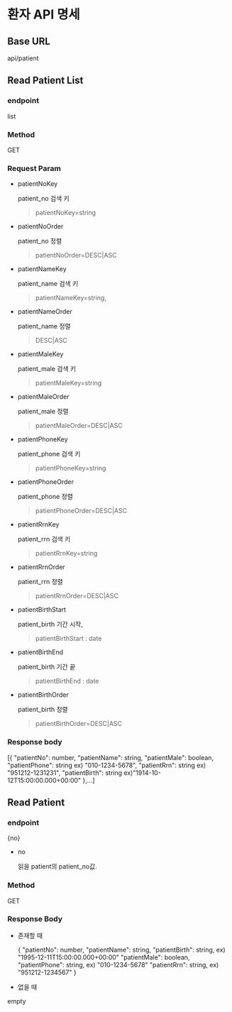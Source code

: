 # 환자 API 명세

## Base URL

api/patient

## Read Patient List

### endpoint

list

### Method

GET

### Request Param

- patientNoKey

  patient_no 검색 키

  > patientNoKey=string

- patientNoOrder

  patient_no 정렬

  > patientNoOrder=DESC|ASC

- patientNameKey

  patient_name 검색 키

  > patientNameKey=string,

- patientNameOrder

  patient_name 정렬

  > DESC|ASC

- patientMaleKey

  patient_male 검색 키

  > patientMaleKey=string

- patientMaleOrder

  patient_male 정렬

  > patientMaleOrder=DESC|ASC

- patientPhoneKey

  patient_phone 검색 키

  > patientPhoneKey=string

- patientPhoneOrder

  patient_phone 정렬

  > patientPhoneOrder=DESC|ASC

- patientRrnKey

  patient_rrn 검색 키

  > patientRrnKey=string

- patientRrnOrder

  patient_rrn 정렬

  > patientRrnOrder=DESC|ASC

- patientBirthStart

  patient_birth 기간 시작,

  > patientBirthStart : date

- patientBirthEnd

  patient_birth 기간 끝

  > patientBirthEnd : date

- patientBirthOrder

  patient_birth 정렬

  > patientBirthOrder=DESC|ASC

### Response body

[{
"patientNo": number,
"patientName": string,
"patientMale": boolean,
"patientPhone": string ex) "010-1234-5678",
"patientRrn": string ex) "951212-1231231",
"patientBirth": string ex)"1914-10-12T15:00:00.000+00:00"
},...]

## Read Patient

### endpoint

{no}

- no

  읽을 patient의 patient_no값.

### Method

GET

### Response Body

- 존재할 때

  {
  "patientNo": number,
  "patientName": string,
  "patientBirth": string, ex) "1995-12-11T15:00:00.000+00:00"
  "patientMale": boolean,
  "patientPhone": string, ex) "010-1234-5678"
  "patientRrn": string, ex) "951212-1234567"
  }

- 없을 때

empty
